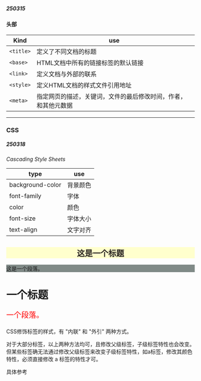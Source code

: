 ##### 250315
#### 头部

<meta name="BronyaC" content="HTML笔记">


|Kind|use|
|-----|-------|
|`<title>`|定义了不同文档的标题|
|`<base>`|HTML文档中所有的链接标签的默认链接|
|`<link>`|定义文档与外部的联系|
|`<style>`|定义HTML文档的样式文件引用地址|
|`<meta>`|指定网页的描述，关键词，文件的最后修改时间，作者，和其他元数据|

<hr>

### CSS
##### 250318
<i>Cascading Style Sheets</i>

|type|use|
|-----|-----|
|background-color|背景颜色|
|font-family|字体|
|color|颜色|
|font-size|字体大小|
|text-align|文字对齐|



<body>
<h2 style="background-color:#FFFFCD;text-align:center;color:#292421">这是一个标题</h2>
<p style="background-color:#808A87;">这是一个段落。</p>
<h1 style="font-family:verdana;">一个标题</h1>
<p style="font-family:arial;color:red;font-size:20px;">一个段落。</p>
</body>

CSS修饰标签的样式，有 "内联" 和 "外引" 两种方式。

对于大部分标签，以上两种方法均可，且修改父级标签，子级标签特性也会改变。但某些标签确无法通过修改父级标签来改变子级标签特性，如a标签，修改其颜色特性，必须直接修改 a 标签的特性才可。

<a herf="https://www.runoob.com/html/html-css.html">具体参考</a>
